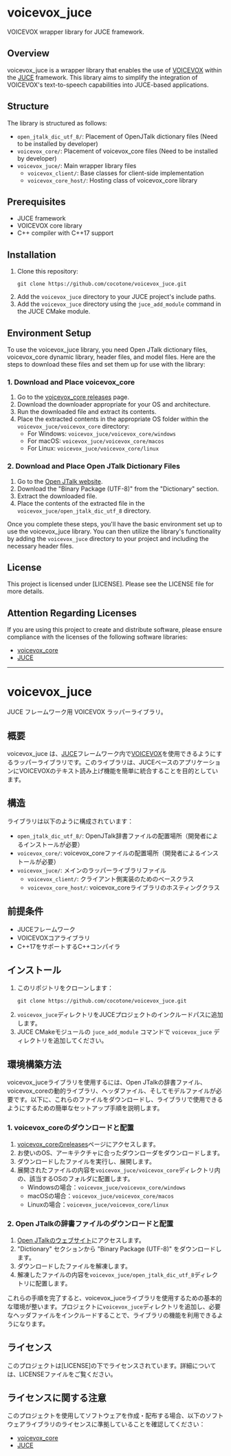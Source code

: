 # voicevox_juce

VOICEVOX wrapper library for JUCE framework.

## Overview

voicevox_juce is a wrapper library that enables the use of [VOICEVOX](https://voicevox.hiroshiba.jp/) within the [JUCE](https://juce.com/) framework. This library aims to simplify the integration of VOICEVOX's text-to-speech capabilities into JUCE-based applications.

## Structure

The library is structured as follows:

- `open_jtalk_dic_utf_8/`: Placement of OpenJTalk dictionary files (Need to be installed by developer)
- `voicevox_core/`: Placement of voicevox_core files (Need to be installed by developer)
- `voicevox_juce/`: Main wrapper library files
  - `voicevox_client/`: Base classes for client-side implementation
  - `voicevox_core_host/`: Hosting class of voicevox_core library

## Prerequisites

- JUCE framework
- VOICEVOX core library
- C++ compiler with C++17 support

## Installation

1. Clone this repository:
   ```
   git clone https://github.com/cocotone/voicevox_juce.git
   ```
2. Add the `voicevox_juce` directory to your JUCE project's include paths.
3. Add the `voicevox_juce` directory using the `juce_add_module` command in the JUCE CMake module.

## Environment Setup

To use the voicevox_juce library, you need Open JTalk dictionary files, voicevox_core dynamic library, header files, and model files. Here are the steps to download these files and set them up for use with the library:

### 1. Download and Place voicevox_core

1. Go to the [voicevox_core releases](https://github.com/VOICEVOX/voicevox_core/releases) page.
2. Download the downloader appropriate for your OS and architecture.
3. Run the downloaded file and extract its contents.
4. Place the extracted contents in the appropriate OS folder within the `voicevox_juce/voicevox_core` directory:
   - For Windows: `voicevox_juce/voicevox_core/windows`
   - For macOS: `voicevox_juce/voicevox_core/macos`
   - For Linux: `voicevox_juce/voicevox_core/linux`

### 2. Download and Place Open JTalk Dictionary Files

1. Go to the [Open JTalk website](http://open-jtalk.sourceforge.net/).
2. Download the "Binary Package (UTF-8)" from the "Dictionary" section.
3. Extract the downloaded file.
4. Place the contents of the extracted file in the `voicevox_juce/open_jtalk_dic_utf_8` directory.

Once you complete these steps, you'll have the basic environment set up to use the voicevox_juce library. You can then utilize the library's functionality by adding the `voicevox_juce` directory to your project and including the necessary header files.

## License

This project is licensed under [LICENSE]. Please see the LICENSE file for more details.

## Attention Regarding Licenses

If you are using this project to create and distribute software, please ensure compliance with the licenses of the following software libraries:

- [voicevox_core](https://github.com/VOICEVOX/voicevox_core)
- [JUCE](https://github.com/juce-framework/JUCE)

---

# voicevox_juce

JUCE フレームワーク用 VOICEVOX ラッパーライブラリ。

## 概要

voicevox_juce は、[JUCE](https://juce.com/)フレームワーク内で[VOICEVOX](https://voicevox.hiroshiba.jp/)を使用できるようにするラッパーライブラリです。このライブラリは、JUCEベースのアプリケーションにVOICEVOXのテキスト読み上げ機能を簡単に統合することを目的としています。

## 構造

ライブラリは以下のように構成されています：

- `open_jtalk_dic_utf_8/`: OpenJTalk辞書ファイルの配置場所（開発者によるインストールが必要）
- `voicevox_core/`: voicevox_coreファイルの配置場所（開発者によるインストールが必要）
- `voicevox_juce/`: メインのラッパーライブラリファイル
  - `voicevox_client/`: クライアント側実装のためのベースクラス
  - `voicevox_core_host/`: voicevox_coreライブラリのホスティングクラス

## 前提条件

- JUCEフレームワーク
- VOICEVOXコアライブラリ
- C++17をサポートするC++コンパイラ

## インストール

1. このリポジトリをクローンします：
   ```
   git clone https://github.com/cocotone/voicevox_juce.git
   ```
2. `voicevox_juce`ディレクトリをJUCEプロジェクトのインクルードパスに追加します。
3. JUCE CMakeモジュールの `juce_add_module` コマンドで `voicevox_juce` ディレクトリを追加してください。

## 環境構築方法

voicevox_juceライブラリを使用するには、Open JTalkの辞書ファイル、voicevox_coreの動的ライブラリ、ヘッダファイル、そしてモデルファイルが必要です。以下に、これらのファイルをダウンロードし、ライブラリで使用できるようにするための簡単なセットアップ手順を説明します。

### 1. voicevox_coreのダウンロードと配置

1. [voicevox_coreのreleases](https://github.com/VOICEVOX/voicevox_core/releases)ページにアクセスします。
2. お使いのOS、アーキテクチャに合ったダウンローダをダウンロードします。
3. ダウンロードしたファイルを実行し、展開します。
4. 展開されたファイルの内容を`voicevox_juce/voicevox_core`ディレクトリ内の、該当するOSのフォルダに配置します。
   - Windowsの場合：`voicevox_juce/voicevox_core/windows`
   - macOSの場合：`voicevox_juce/voicevox_core/macos`
   - Linuxの場合：`voicevox_juce/voicevox_core/linux`

### 2. Open JTalkの辞書ファイルのダウンロードと配置

1. [Open JTalkのウェブサイト](http://open-jtalk.sourceforge.net/)にアクセスします。
2. "Dictionary" セクションから "Binary Package (UTF-8)" をダウンロードします。
3. ダウンロードしたファイルを解凍します。
4. 解凍したファイルの内容を`voicevox_juce/open_jtalk_dic_utf_8`ディレクトリに配置します。

これらの手順を完了すると、voicevox_juceライブラリを使用するための基本的な環境が整います。プロジェクトに`voicevox_juce`ディレクトリを追加し、必要なヘッダファイルをインクルードすることで、ライブラリの機能を利用できるようになります。

## ライセンス

このプロジェクトは[LICENSE]の下でライセンスされています。詳細については、LICENSEファイルをご覧ください。

## ライセンスに関する注意

このプロジェクトを使用してソフトウェアを作成・配布する場合、以下のソフトウェアライブラリのライセンスに準拠していることを確認してください：

- [voicevox_core](https://github.com/VOICEVOX/voicevox_core)
- [JUCE](https://github.com/juce-framework/JUCE)
